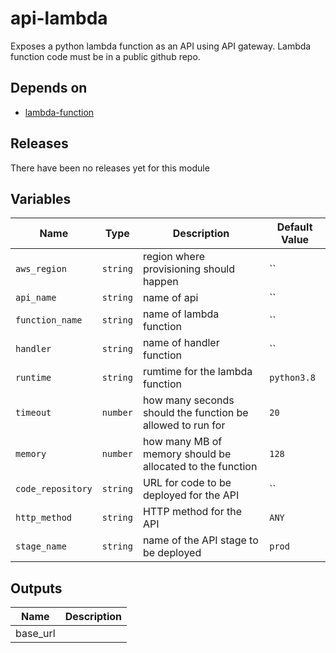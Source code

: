 api-lambda
======


Exposes a python lambda function as an API using API gateway.  Lambda function code must be in a public github repo.

Depends on
------

* [lambda-function](../lambda-function/README.md)



Releases
------


There have been no releases yet for this module

Variables
------

|Name | Type | Description | Default Value|
--- | --- | --- | ---
`aws_region` | `string` | region where provisioning should happen | ``
`api_name` | `string` | name of api | ``
`function_name` | `string` | name of lambda function | ``
`handler` | `string` | name of handler function | ``
`runtime` | `string` | rumtime for the lambda function | `python3.8`
`timeout` | `number` | how many seconds should the function be allowed to run for | `20`
`memory` | `number` | how many MB of memory should be allocated to the function | `128`
`code_repository` | `string` | URL for code to be deployed for the API | ``
`http_method` | `string` | HTTP method for the API | `ANY`
`stage_name` | `string` | name of the API stage to be deployed | `prod`

Outputs
------

|Name | Description|
--- | ---
base_url | 

